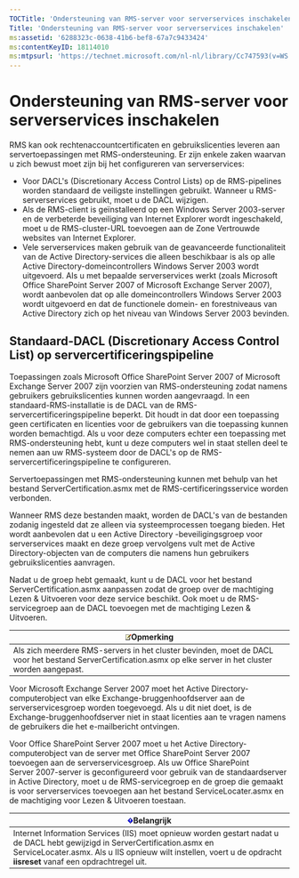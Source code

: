 ```yaml
---
TOCTitle: 'Ondersteuning van RMS-server voor serverservices inschakelen'
Title: 'Ondersteuning van RMS-server voor serverservices inschakelen'
ms:assetid: '6288323c-0638-41b6-bef8-67a7c9433424'
ms:contentKeyID: 18114010
ms:mtpsurl: 'https://technet.microsoft.com/nl-nl/library/Cc747593(v=WS.10)'
---
```


Ondersteuning van RMS-server voor serverservices inschakelen
============================================================

RMS kan ook rechtenaccountcertificaten en gebruikslicenties leveren aan servertoepassingen met RMS-ondersteuning. Er zijn enkele zaken waarvan u zich bewust moet zijn bij het configureren van serverservices:

-   Voor DACL's (Discretionary Access Control Lists) op de RMS-pipelines worden standaard de veiligste instellingen gebruikt. Wanneer u RMS-serverservices gebruikt, moet u de DACL wijzigen.
-   Als de RMS-client is geïnstalleerd op een Windows Server 2003-server en de verbeterde beveiliging van Internet Explorer wordt ingeschakeld, moet u de RMS-cluster-URL toevoegen aan de Zone Vertrouwde websites van Internet Explorer.
-   Vele serverservices maken gebruik van de geavanceerde functionaliteit van de Active Directory-services die alleen beschikbaar is als op alle Active Directory-domeincontrollers Windows Server 2003 wordt uitgevoerd. Als u met bepaalde serverservices werkt (zoals Microsoft Office SharePoint Server 2007 of Microsoft Exchange Server 2007), wordt aanbevolen dat op alle domeincontrollers Windows Server 2003 wordt uitgevoerd en dat de functionele domein- en forestniveaus van Active Directory zich op het niveau van Windows Server 2003 bevinden.

Standaard-DACL (Discretionary Access Control List) op servercertificeringspipeline
----------------------------------------------------------------------------------

Toepassingen zoals Microsoft Office SharePoint Server 2007 of Microsoft Exchange Server 2007 zijn voorzien van RMS-ondersteuning zodat namens gebruikers gebruikslicenties kunnen worden aangevraagd. In een standaard-RMS-installatie is de DACL van de RMS-servercertificeringspipeline beperkt. Dit houdt in dat door een toepassing geen certificaten en licenties voor de gebruikers van die toepassing kunnen worden bemachtigd. Als u voor deze computers echter een toepassing met RMS-ondersteuning hebt, kunt u deze computers wel in staat stellen deel te nemen aan uw RMS-systeem door de DACL's op de RMS-servercertificeringspipeline te configureren.

Servertoepassingen met RMS-ondersteuning kunnen met behulp van het bestand ServerCertification.asmx met de RMS-certificeringsservice worden verbonden.

Wanneer RMS deze bestanden maakt, worden de DACL's van de bestanden zodanig ingesteld dat ze alleen via systeemprocessen toegang bieden. Het wordt aanbevolen dat u een Active Directory -beveiligingsgroep voor serverservices maakt en deze groep vervolgens vult met de Active Directory-objecten van de computers die namens hun gebruikers gebruikslicenties aanvragen.

Nadat u de groep hebt gemaakt, kunt u de DACL voor het bestand ServerCertification.asmx aanpassen zodat de groep over de machtiging Lezen & Uitvoeren voor deze service beschikt. Ook moet u de RMS-servicegroep aan de DACL toevoegen met de machtiging Lezen & Uitvoeren.

| ![](images/Cc747593.note(WS.10).gif)Opmerking                                                                                    |
|---------------------------------------------------------------------------------------------------------------------------------------------------------------|
| Als zich meerdere RMS-servers in het cluster bevinden, moet de DACL voor het bestand ServerCertification.asmx op elke server in het cluster worden aangepast. |

Voor Microsoft Exchange Server 2007 moet het Active Directory-computerobject van elke Exchange-bruggenhoofdserver aan de serverservicesgroep worden toegevoegd. Als u dit niet doet, is de Exchange-bruggenhoofdserver niet in staat licenties aan te vragen namens de gebruikers die het e-mailbericht ontvingen.

Voor Office SharePoint Server 2007 moet u het Active Directory-computerobject van de server met Office SharePoint Server 2007 toevoegen aan de serverservicesgroep. Als uw Office SharePoint Server 2007-server is geconfigureerd voor gebruik van de standaardserver in Active Directory, moet u de RMS-servicegroep en de groep die gemaakt is voor serverservices toevoegen aan het bestand ServiceLocater.asmx en de machtiging voor Lezen & Uitvoeren toestaan.

| ![](images/Cc747593.Important(WS.10).gif)Belangrijk                                                                                                                                                                   |
|----------------------------------------------------------------------------------------------------------------------------------------------------------------------------------------------------------------------------------------------------|
| Internet Information Services (IIS) moet opnieuw worden gestart nadat u de DACL hebt gewijzigd in ServerCertification.asmx en ServiceLocater.asmx. Als u IIS opnieuw wilt instellen, voert u de opdracht **iisreset** vanaf een opdrachtregel uit. |
